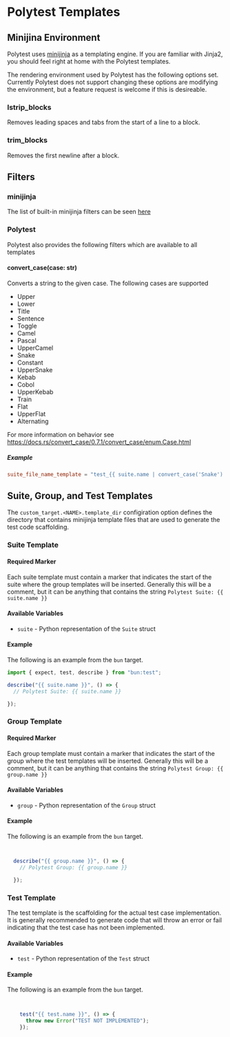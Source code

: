 # Polytest Templates

## Minijina Environment

Polytest uses [minijinja](https://docs.rs/minijinja/latest/minijinja/) as a templating engine. If you are familiar with Jinja2, you should feel right at home with the Polytest templates.

The rendering environment used by Polytest has the following options set. Currently Polytest does not support changing these options are modifying the environment, but a feature request is welcome if this is desireable.

### lstrip_blocks

Removes leading spaces and tabs from the start of a line to a block.

### trim_blocks

Removes the first newline after a block.

## Filters

### minijinja

The list of built-in minijinja filters can be seen [here](https://docs.rs/minijinja/2.7.0/minijinja/filters/index.html#functions)

### Polytest

Polytest also provides the following filters which are available to all templates

#### convert_case(case: str)

Converts a string to the given case. The following cases are supported

* Upper
* Lower
* Title
* Sentence
* Toggle
* Camel
* Pascal
* UpperCamel
* Snake
* Constant
* UpperSnake
* Kebab
* Cobol
* UpperKebab
* Train
* Flat
* UpperFlat
* Alternating

For more information on behavior see https://docs.rs/convert_case/0.7.1/convert_case/enum.Case.html

##### Example

```toml
suite_file_name_template = "test_{{ suite.name | convert_case('Snake') }}.rb"
```

## Suite, Group, and Test Templates

The `custom_target.<NAME>.template_dir` configiration option defines the directory that contains minijinja template files that are used to generate the test code scaffolding.

### Suite Template

#### Required Marker

Each suite template must contain a marker that indicates the start of the suite where the group templates will be inserted. Generally this will be a comment, but it can be anything that contains the string `Polytest Suite: {{ suite.name }}`

#### Available Variables

* `suite` - Python representation of the `Suite` struct

#### Example

The following is an example from the `bun` target.

```ts
import { expect, test, describe } from "bun:test";

describe("{{ suite.name }}", () => {
  // Polytest Suite: {{ suite.name }}

});
```

### Group Template

#### Required Marker

Each group template must contain a marker that indicates the start of the group where the test templates will be inserted. Generally this will be a comment, but it can be anything that contains the string `Polytest Group: {{ group.name }}`

#### Available Variables

* `group` - Python representation of the `Group` struct

#### Example

The following is an example from the `bun` target.

```ts


  describe("{{ group.name }}", () => {
    // Polytest Group: {{ group.name }}

  });
```

### Test Template

The test template is the scaffolding for the actual test case implementation. It is generally recommended to generate code that will throw an error or fail indicating that the test case has not been implemented.

#### Available Variables

* `test` - Python representation of the `Test` struct

#### Example

The following is an example from the `bun` target.

```ts


    test("{{ test.name }}", () => {
      throw new Error("TEST NOT IMPLEMENTED");
    });
```

